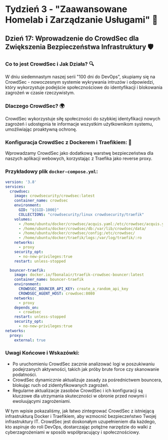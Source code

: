 # Tydzień 3 - "Zaawansowane Homelab i Zarządzanie Usługami" 🚀

## Dzień 17: Wprowadzenie do CrowdSec dla Zwiększenia Bezpieczeństwa Infrastruktury 🛡️

### Co to jest CrowdSec i Jak Działa? 🔍

W dniu siedemnastym naszej serii "100 dni do DevOps", skupiamy się na CrowdSec - nowoczesnym systemie wykrywania intruzów i odpowiedzi, który wykorzystuje podejście społecznościowe do identyfikacji i blokowania zagrożeń w czasie rzeczywistym.

### Dlaczego CrowdSec? 🌍

CrowdSec wykorzystuje siłę społeczności do szybkiej identyfikacji nowych zagrożeń i udostępnia te informacje wszystkim użytkownikom systemu, umożliwiając proaktywną ochronę.

### Konfiguracja CrowdSec z Dockerem i Traefikiem: 🔄

Wprowadzamy CrowdSec jako dodatkową warstwę bezpieczeństwa dla naszych aplikacji webowych, korzystając z Traefika jako reverse proxy.

### Przykładowy plik `docker-compose.yml`:

```yaml
version: '3.8'
services:
  crowdsec:
    image: crowdsecurity/crowdsec:latest
    container_name: crowdsec
    environment:
      GID: "${GID-1000}"
      COLLECTIONS: "crowdsecurity/linux crowdsecurity/traefik"
    volumes:
      - /home/ubuntu/docker/crowdsec/acquis.yaml:/etc/crowdsec/acquis.yaml
      - /home/ubuntu/docker/crowdsec/db:/var/lib/crowdsec/data/
      - /home/ubuntu/docker/crowdsec/config:/etc/crowdsec/
      - /home/ubuntu/docker/traefik/logs:/var/log/traefik/:ro
    networks:
      - proxy
    security_opt:
      - no-new-privileges:true
    restart: unless-stopped

  bouncer-traefik:
    image: docker.io/fbonalair/traefik-crowdsec-bouncer:latest
    container_name: bouncer-traefik
    environment:
      CROWDSEC_BOUNCER_API_KEY: create_a_random_api_key
      CROWDSEC_AGENT_HOST: crowdsec:8080
    networks:
      - proxy
    depends_on:
      - crowdsec
    restart: unless-stopped
    security_opt:
      - no-new-privileges:true
networks:
  proxy:
    external: true
```

### Uwagi Końcowe i Wskazówki:

- Po uruchomieniu CrowdSec zacznie analizować logi w poszukiwaniu podejrzanych aktywności, takich jak próby brute force czy skanowanie podatności.
- CrowdSec dynamicznie aktualizuje zasady za pośrednictwem bouncera, blokując ruch od zidentyfikowanych zagrożeń.
- Regularne aktualizacje zasobów CrowdSec i ich konfiguracji są kluczowe dla utrzymania skuteczności w obronie przed nowymi i ewoluującymi zagrożeniami.

W tym wpisie pokazaliśmy, jak łatwo zintegrować CrowdSec z istniejącą infrastrukturą Docker i Traefikiem, aby wzmocnić bezpieczeństwo Twojej infrastruktury IT. CrowdSec jest doskonałym uzupełnieniem dla każdego, kto aspiruje do roli DevOps, dostarczając potężne narzędzie do walki z cyberzagrożeniami w sposób współpracujący i społecznościowy.
